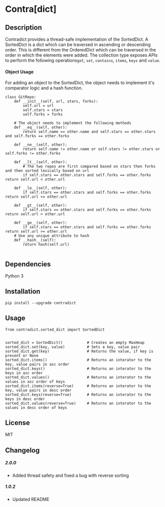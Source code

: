 Contra[dict]
======================


## Description
Contradict provides a thread-safe implementation of the SortedDict. A SortedDict is a dict which can be traversed in ascending or descending order. This is different from the OrderedDict which can be traversed in the order in which the elements were added. The collection type exposes APIs to perform the following operations```get```, ```set```, ```contains```, ```items```, ```keys``` and ```value```.

#### Object Usage
For adding an object to the SortedDict, the object needs to implement it's comparator logic and a hash function.
```
class GitRepo:
    def __init__(self, url, stars, forks):
        self.url = url
        self.stars = stars
        self.forks = forks
    
    # The object needs to implement the following methods
    def __eq__(self, other):
        return self.name == other.name and self.stars == other.stars and self.forks == other.forks

    def __ne__(self, other):
        return self.name != other.name or self.stars != other.stars or self.forks != other.forks
    
    def __lt__(self, other):
        # The two repos are first compared based on stars then forks and then sorted lexically based on url
        if self.stars == other.stars and self.forks == other.forks return self.url < other.url

    def __le__(self, other):
        if self.stars == other.stars and self.forks == other.forks return self.url <= other.url

    def __gt__(self, other):
        if self.stars == other.stars and self.forks == other.forks return self.url > other.url

    def __ge__(self, other):
        if self.stars == other.stars and self.forks == other.forks return self.url >= other.url
    # Use any unique attribute to hash
    def __hash__(self):
        return hash(self.url)


```

## Dependencies
Python 3

## Installation
```
pip install --upgrade contradict
```

## Usage

```
from contradict.sorted_dict import SortedDict


sorted_dict = SortedDict()           # Creates an empty MaxHeap
sorted_dict.set(key, value)          # Sets a key, value pair
sorted_dict.get(key)                 # Returns the value, if key is present or None
sorted_dict.items()                  # Returns an interator to the key, value pairs in asc order
sorted_dict.keys()                   # Returns an interator to the keys in asc order
sorted_dict.values()                 # Returns an interator to the values in asc order of keys
sorted_dict.items(reverse=True)      # Returns an interator to the key, value pairs in desc order
sorted_dict.keys(reverse=True)       # Returns an interator to the keys in desc order
sorted_dict.values(reverse=True)     # Returns an interator to the values in desc order of keys

```

## License
MIT

## Changelog
##### 2.0.0
- Added thread safety and fixed a bug with reverse sorting
##### 1.0.2
- Updated README


